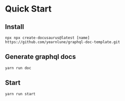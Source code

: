 # Quick Start

## Install

```
npx npx create-docusaurus@latest [name] https://github.com/yearnlune/graphql-doc-template.git
```

## Generate graphql docs

```
yarn run doc
```

## Start

```
yarn run start
```